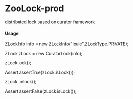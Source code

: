 # ZooLock-prod
distributed lock based on curator framework 

#### Usage

ZLockInfo info = new ZLockInfo("louie",ZLockType.PRIVATE);

ZLock zLock = new CuratorLock(info);

zLock.lock();

Assert.assertTrue(zLock.isLock());

zLock.unlock();

Assert.assertFalse(zLock.isLock());
